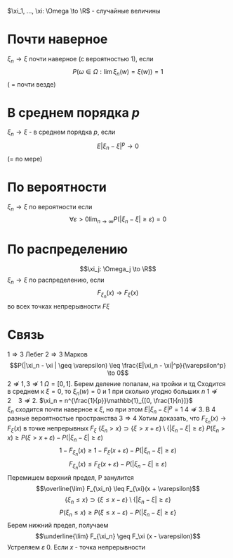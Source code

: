 $\xi_1, ..., \xi: \Omega \to \R$ - случайные величины

# Почти наверное
$\xi_n \to \xi$ почти наверное (с вероятностью 1), если $$P(\omega \in \Omega: \lim \xi_n(w) = \xi(w)) = 1$$
( = почти везде)
# В среднем порядка $p$
$\xi_n \to \xi$ - в среднем порядка $p$, если $$E|\xi_n - \xi|^p \to 0$$
(= по мере)
# По вероятности
$\xi_n \to \xi$ по вероятности если $$\forall \varepsilon > 0 \lim_{n \to \infty} P(|\xi_n - \xi| \geq \varepsilon) = 0$$
# По распределению
$$\xi_j: \Omega_j \to \R$$ $\xi_n \to \xi$ по распределению, если $$F_{\xi_n}(x) \to F_\xi(x)$$
во всех точках непрерывности $F\xi$
# Связь
$1 \Rightarrow 3$ Лебег
$2 \Rightarrow 3$ Марков $$P(|\xi_n - \xi | \geq \varepsilon) \leq \frac{E|\xi_n - \xi|^p}{\varepsilon^p} \to 0$$
$2 \not \Rightarrow 1, 3 \not \Rightarrow 1$ 
$\Omega = [0, 1]$. Берем деление попалам, на тройки и тд
Сходится в среднем к $\xi = 0$, то $\xi_n(w) = 0$ и 1 при сколько угодно больших $n$ 
$1 \not \Rightarrow 2 \quad 3 \not \Rightarrow 2$. $\xi_n = n^{\frac{1}{p}}\mathbb{1}_{[0, \frac{1}{n}]}$  
$\xi_n$ сходится почти наверное к $\xi$, но при этом $E|\xi_n - \xi|^p = 1$
$4 \not \Rightarrow 3$. В 4  разные вероятностые пространства
$3 \Rightarrow 4$ Хотим доказать, что $F_{\xi_n}(x) \to F_\xi(x)$ в точке непрерывных $F_{\xi}$ 
$\{\xi_n > x\} \supset \{\xi > x + \varepsilon\} \setminus \{|\xi_n - \xi| \geq \varepsilon\}$ 
$P(\xi_n > x) \geq P(\xi > x + \varepsilon) - P(|\xi_n - \xi| \geq \varepsilon)$ 
$$1 - F_{\xi_n}(x) \geq 1 - F_{\xi}(x+ \varepsilon) - P(|\xi_n - \xi| \geq \varepsilon)$$
$$F_{\xi_n} (x) \leq F_{\xi} (x + \varepsilon) - P(|\xi_n - \xi| \geq \varepsilon)$$
Перемишем верхний предел, P занулится
$$\overline{\lim} F_{\xi_n} \leq F_{\xi}(x + \varepsilon)$$
$$\{\xi_n \leq x\} \supset \{\xi \leq x - \varepsilon\} \setminus \{|\xi_n - \xi| \geq \varepsilon\}$$
$$P(\xi_n \leq x) \geq P(\xi \leq x -\varepsilon) - P(|\xi_n - \xi| \geq \varepsilon\}$$
Берем нижний предел, получаем $$\underline{\lim} F_{\xi_n} \geq F_\xi (x - \varepsilon)$$
Устреляем $\varepsilon$  0. Если $x$ - точка непрерывности